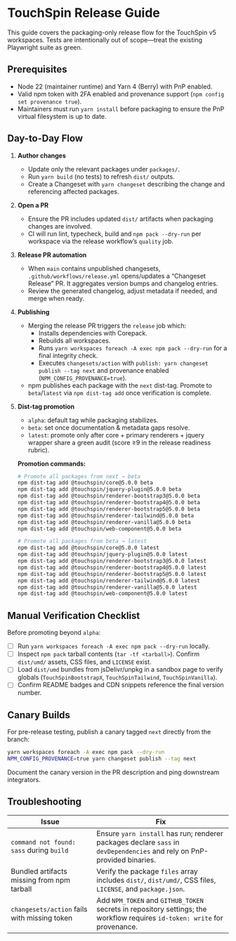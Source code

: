 # TouchSpin Release Guide

This guide covers the packaging-only release flow for the TouchSpin v5 workspaces. Tests are intentionally out of scope—treat the existing Playwright suite as green.

## Prerequisites

- Node 22 (maintainer runtime) and Yarn 4 (Berry) with PnP enabled.
- Valid npm token with 2FA enabled and provenance support (`npm config set provenance true`).
- Maintainers must run `yarn install` before packaging to ensure the PnP virtual filesystem is up to date.

## Day-to-Day Flow

1. **Author changes**
   - Update only the relevant packages under `packages/`.
   - Run `yarn build` (no tests) to refresh `dist/` outputs.
   - Create a Changeset with `yarn changeset` describing the change and referencing affected packages.

2. **Open a PR**
   - Ensure the PR includes updated `dist/` artifacts when packaging changes are involved.
   - CI will run lint, typecheck, build and `npm pack --dry-run` per workspace via the release workflow’s `quality` job.

3. **Release PR automation**
   - When `main` contains unpublished changesets, `.github/workflows/release.yml` opens/updates a “Changeset Release” PR. It aggregates version bumps and changelog entries.
   - Review the generated changelog, adjust metadata if needed, and merge when ready.

4. **Publishing**
   - Merging the release PR triggers the `release` job which:
     - Installs dependencies with Corepack.
     - Rebuilds all workspaces.
     - Runs `yarn workspaces foreach -A exec npm pack --dry-run` for a final integrity check.
     - Executes `changesets/action` with `publish: yarn changeset publish --tag next` and provenance enabled (`NPM_CONFIG_PROVENANCE=true`).
   - npm publishes each package with the `next` dist-tag. Promote to `beta`/`latest` via `npm dist-tag add` once verification is complete.

5. **Dist-tag promotion**
   - `alpha`: default tag while packaging stabilizes.
   - `beta`: set once documentation & metadata gaps resolve.
   - `latest`: promote only after core + primary renderers + jquery wrapper share a green audit (score ≥9 in the release readiness rubric).

   **Promotion commands:**
   ```bash
   # Promote all packages from next → beta
   npm dist-tag add @touchspin/core@5.0.0 beta
   npm dist-tag add @touchspin/jquery-plugin@5.0.0 beta
   npm dist-tag add @touchspin/renderer-bootstrap3@5.0.0 beta
   npm dist-tag add @touchspin/renderer-bootstrap4@5.0.0 beta
   npm dist-tag add @touchspin/renderer-bootstrap5@5.0.0 beta
   npm dist-tag add @touchspin/renderer-tailwind@5.0.0 beta
   npm dist-tag add @touchspin/renderer-vanilla@5.0.0 beta
   npm dist-tag add @touchspin/web-component@5.0.0 beta

   # Promote all packages from beta → latest
   npm dist-tag add @touchspin/core@5.0.0 latest
   npm dist-tag add @touchspin/jquery-plugin@5.0.0 latest
   npm dist-tag add @touchspin/renderer-bootstrap3@5.0.0 latest
   npm dist-tag add @touchspin/renderer-bootstrap4@5.0.0 latest
   npm dist-tag add @touchspin/renderer-bootstrap5@5.0.0 latest
   npm dist-tag add @touchspin/renderer-tailwind@5.0.0 latest
   npm dist-tag add @touchspin/renderer-vanilla@5.0.0 latest
   npm dist-tag add @touchspin/web-component@5.0.0 latest
   ```

## Manual Verification Checklist

Before promoting beyond `alpha`:

- [ ] Run `yarn workspaces foreach -A exec npm pack --dry-run` locally.
- [ ] Inspect `npm pack` tarball contents (`tar -tf <tarball>`). Confirm `dist/umd/` assets, CSS files, and `LICENSE` exist.
- [ ] Load `dist/umd` bundles from jsDelivr/unpkg in a sandbox page to verify globals (`TouchSpinBootstrapX`, `TouchSpinTailwind`, `TouchSpinVanilla`).
- [ ] Confirm README badges and CDN snippets reference the final version number.

## Canary Builds

For pre-release testing, publish a canary tagged `next` directly from the branch:

```bash
yarn workspaces foreach -A exec npm pack --dry-run
NPM_CONFIG_PROVENANCE=true yarn changeset publish --tag next
```

Document the canary version in the PR description and ping downstream integrators.

## Troubleshooting

| Issue | Fix |
|-------|-----|
| `command not found: sass` during `build` | Ensure `yarn install` has run; renderer packages declare `sass` in `devDependencies` and rely on PnP-provided binaries. |
| Bundled artifacts missing from npm tarball | Verify the package `files` array includes `dist/`, `dist/umd/`, CSS files, `LICENSE`, and `package.json`. |
| `changesets/action` fails with missing token | Add `NPM_TOKEN` and `GITHUB_TOKEN` secrets in repository settings; the workflow requires `id-token: write` for provenance. |
